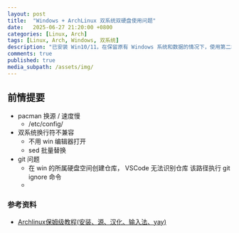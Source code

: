 ```yaml
---
layout: post
title:  "Windows + ArchLinux 双系统双硬盘使用问题"
date:   2025-06-27 21:20:00 +0800
categories: [Linux, Arch]
tags: [Linux, Arch, Windows, 双系统]
description: "已安装 Win10/11，在保留原有 Windows 系统和数据的情况下，使用第二块硬盘安装 Arch Linux，实现双系统独立引导。"
comments: true
published: true
media_subpath: /assets/img/
---
```


## 前情提要

- pacman 换源 / 速度慢
  - /etc/config/
- 双系统换行符不兼容
  - 不用 win 编辑器打开
  - sed 批量替换
- git 问题
  - 在 win 的所属硬盘空间创建仓库， VSCode 无法识别仓库
    该路径执行 git ignore 命令
  - 


### 参考资料

- [Archlinux保姆级教程(安装、源、汉化、输入法、yay)](https://www.bilibili.com/video/BV1jys6eaEtM/)
